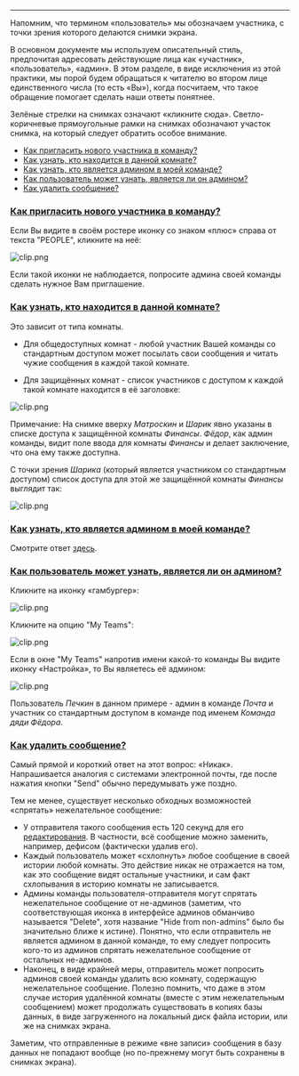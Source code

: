 ***
Напомним, что термином «пользователь» мы обозначаем участника, с точки зрения которого делаются снимки экрана.

В основном документе мы используем описательный стиль, предпочитая адресовать действующие лица как «участник», «пользователь», «админ». В этом разделе, в виде исключения из этой практики, мы порой будем обращаться к читателю во втором лице единственного числа (то есть «Вы»), когда посчитаем, что такое обращение помогает сделать наши ответы понятнее. 

Зелёные стрелки на снимках означают «кликните сюда». Светло-коричневые прямоугольные рамки на снимках обозначают участок снимка, на который следует обратить особое внимание.

 - [Как пригласить нового участника в команду?](/articles/ru/faq/list#how-to-invite-a-new-team-member)
 - [Как узнать, кто находится в данной комнате?](/articles/ru/faq/list#how-do-I-see-who-is-in-a-room)
 - [Как узнать, кто является админом в моей команде?](/articles/ru/faq/list#how-to-recognize-an-admin)
 - [Как пользователь может узнать, является ли он админом?](/articles/ru/faq/list#how-get-your-own-role)
 - [Как удалить сообщение?](/articles/ru/faq/list#how-to-delete-a-message)

### <a href="#how-to-invite-a-new-team-member" name="how-to-invite-a-new-team-member">Как пригласить нового участника в команду?</a>

Если Вы видите в своём ростере иконку со знаком «плюс» справа от текста "PEOPLE", кликните на неё:

![clip.png](https://in.kato.im/ad054b63de88f4fcfe0965e2db1673e46d5701fd1a86225c445124c341a7889/clip.png)

Если такой иконки не наблюдается, попросите админа своей команды сделать нужное Вам приглашение.

### <a href="#how-do-I-see-who-is-in-a-room" name="how-do-I-see-who-is-in-a-room">Как узнать, кто находится в данной комнате?</a>

Это зависит от типа комнаты. 

 - Для общедоступных комнат - любой участник Вашей команды со стандартным доступом может посылать свои сообщения и читать чужие сообщения в каждой такой комнате. 

 - Для защищённых комнат - список участников с доступом к каждой такой комнате находится в её заголовке: 

![clip.png](https://in.kato.im/6329ccf1f242106f3fa3a1232cb0d0a06522ec85cce7483c5114e60886f70207/clip.png)

Примечание: На снимке вверху _Матроскин_ и _Шарик_ явно указаны в списке доступа к защищённой комнаты _Финансы_. _Фёдор_, как админ команды, видит поле ввода для комнаты _Финансы_ и делает заключение, что она ему также доступна.

С точки зрения _Шарика_ (который является участником со стандартным доступом) список доступа для этой же защищённой комнаты _Финансы_ выглядит так:

![clip.png](https://in.kato.im/a03237c9b73a6102c2fe094a6f8ca6136bcdd3087ec66bf6babc1ef1c7a87dc0/clip.png)

### <a href="#how-to-recognize-an-admin" name="how-to-recognize-an-admin">Как узнать, кто является админом в моей команде?</a>

Смотрите ответ [здесь](/articles/ru/general/profile-cards#how-to-spot-an-admin).

### <a href="#how-get-your-own-role" name="how-get-your-own-role">Как пользователь может узнать, является ли он админом?</a>

Кликните на иконку «гамбургер»:

![clip.png](https://in.kato.im/dfdca7e293f3750e4200417284b439ca4f8078c54d827966efbb6ef639ac2761/clip.png)

Кликните на опцию "My Teams":

![clip.png](https://in.kato.im/a1fd86771e06ce93ad1076b6c52785376a0e3a4959b9aadc48cec06b1d357b/clip.png)

Если в окне "My Teams" напротив имени какой-то команды Вы видите иконку «Настройка», то Вы являетесь её админом:

![clip.png](https://in.kato.im/c49ec3a2c4d696444e0b503fc0e1ae9b7c26fad7f16434ad331f7875b3bb55b4/clip.png)

Пользователь _Печкин_ в данном примере - админ в команде _Почта_ и участник со стандартным доступом в команде под именем _Команда дяди Фёдора_.

### <a href="#how-to-delete-a-message" name="how-to-delete-a-message">Как удалить сообщение?</a>

Самый прямой и короткий ответ на этот вопрос: «Никак». Напрашивается аналогия с системами электронной почты, где после нажатия кнопки "Send" обычно передумывать уже поздно.

Тем не менее, существует несколько обходных возможностей «спрятать» нежелательное сообщение:

 - У отправителя такого сообщения есть 120 секунд для его [редактирования](/articles/ru/general/editing-messages). В частности, всё сообщение можно заменить, например, дефисом (фактически удалив его).
 - Каждый пользователь может «схлопнуть» любое сообщение в своей истории любой комнаты. Это действие никак не отражается на том, как это сообщение видят остальные участники, и сам факт схлопывания в историю комнаты не записывается.
 - Админы команды пользователя-отправителя могут спрятать нежелательное сообщение от не-админов (заметим, что соответствующая иконка в интерфейсе админов обманчиво называется "Delete", хотя название "Hide from non-admins" было бы значительно ближе к истине). Понятно, что если отправитель не является админом в данной команде, то ему следует попросить кого-то из админов спрятать нежелательное сообщение от остальных не-админов.
 - Наконец, в виде крайней меры, отправитель может попросить админов своей команды удалить всю комнату, содержащую нежелательное сообщение. Полезно помнить, что даже в этом случае история удалённой комнаты (вместе с этим нежелательным сообщением) может продолжать существовать в копиях базы данных, в виде загруженного на локальный диск файла истории, или же на снимках экрана.  

Заметим, что отправленные в режиме «вне записи» сообщения в базу данных не попадают вообще (но по-прежнему могут быть сохранены в снимках экрана).

